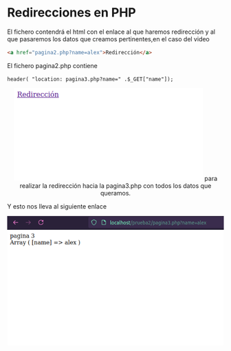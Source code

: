 # Redirecciones en PHP

El fichero contendrá el html con el enlace al que haremos redirección y al que pasaremos los datos que creamos pertinentes,en el caso del video 
```html
<a href="pagina2.php?name=alex">Redirección</a>
```
El fichero pagina2.php contiene
 ```
header( "location: pagina3.php?name=" .$_GET["name"]);
```
<p align="center"><img src="/PHP/tarea2/img/Redireccion1.png"</p>
 para realizar la redirección hacia la pagina3.php con todos los datos que queramos.

 Y esto nos lleva al siguiente enlace 

<p align="center"><img src="/PHP/tarea2/img/Redireccion2.png"</p>
